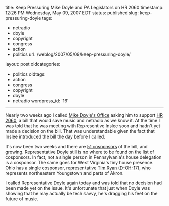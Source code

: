 title: Keep Pressuring Mike Doyle and PA Legislators on HR 2060
timestamp: 12:26 PM Wednesday, May 09, 2007 EDT
status: published
slug: keep-pressuring-doyle
tags:
- netradio
- doyle
- copyright
- congress
- action
- politics
url: /weblog/2007/05/09/keep-pressuring-doyle/

layout: post
oldcategories:
- politics
oldtags:
- action
- congress
- copyright
- doyle
- netradio
wordpress_id: '16'

---

Nearly two weeks ago I called [Mike Doyle's Office](http://www.house.gov/doyle/) asking him to support [HR 2060](http://thomas.loc.gov/cgi-bin/bdquery/z?d110:h2060:), a bill that would save music and netradio as we know it.  At the time I was told that he was meeting with Representive Inslee soon and hadn't yet made a decision on the bill.  That was understandable given the fact that Inslee introduced the bill the day before I called.

It's now been two weeks and there are [51 cosponsors](http://thomas.loc.gov/cgi-bin/bdquery/z?d110:HR02060:@@@P) of the bill, and growing. Representative Doyle still is no where to be found on the list of  cosponsors.  In fact, not a single person in Pennsylvania's house delegation is a cosponsor.  The same goes for West Virginia's tiny house presence.  Ohio has a single cosponsor, representative [Tim Ryan (D-OH-17)](http://timryan.house.gov/), who represents northeastern Youngstown and parts of Akron.

I called Representative Doyle again today and was told that no decision had been made yet on the issue.  It's unfortunate that just when Doyle was showing that he may actually be tech savvy, he's dragging his feet on the future of music.
